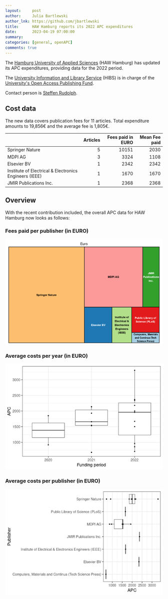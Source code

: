 ```yaml
---
layout:     post
author:     Julia Bartlewski
author_lnk: https://github.com/jbartlewski
title:      HAW Hamburg reports its 2022 APC expenditures
date:       2023-04-19 07:00:00
summary:    
categories: [general, openAPC]
comments: true
---
```





The [Hamburg University of Applied Sciences](https://www.haw-hamburg.de/en/) (HAW Hamburg) has updated its APC expenditures, providing data for the 2022 period.

The [University Information and Library Service](https://www.haw-hamburg.de/en/study/libraries/) (HIBS) is in charge of the [University's Open Access Publishing Fund](https://www.haw-hamburg.de/hibs/publizieren/publikationsfonds/).

Contact person is [Steffen Rudolph](<mailto:hibs.oa@haw-hamburg.de>).

## Cost data



The new data covers publication fees for 11 articles. Total expenditure amounts to 19,856€ and the average fee is 1,805€. 



|                                                       | Articles| Fees paid in EURO| Mean Fee paid|
|:------------------------------------------------------|--------:|-----------------:|-------------:|
|Springer Nature                                        |        5|             10151|          2030|
|MDPI AG                                                |        3|              3324|          1108|
|Elsevier BV                                            |        1|              2342|          2342|
|Institute of Electrical & Electronics Engineers (IEEE) |        1|              1670|          1670|
|JMIR Publications Inc.                                 |        1|              2368|          2368|



## Overview

With the recent contribution included, the overall APC data for HAW Hamburg now looks as follows:

### Fees paid per publisher (in EURO)

![plot of chunk tree_haw_hamburg_2023_04_19_full](/figure/tree_haw_hamburg_2023_04_19_full-1.png)

###  Average costs per year (in EURO)

![plot of chunk box_haw_hamburg_2023_04_19_year_full](/figure/box_haw_hamburg_2023_04_19_year_full-1.png)

###  Average costs per publisher (in EURO)

![plot of chunk box_haw_hamburg_2023_04_19_publisher_full](/figure/box_haw_hamburg_2023_04_19_publisher_full-1.png)

